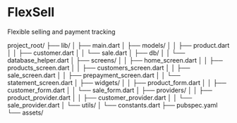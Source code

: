 # FlexSell
Flexible selling and payment tracking

project_root/
├── lib/
│   ├── main.dart
│   ├── models/
│   │   ├── product.dart
│   │   ├── customer.dart
│   │   └── sale.dart
│   ├── db/
│   │   └── database_helper.dart
│   ├── screens/
│   │   ├── home_screen.dart
│   │   ├── products_screen.dart
│   │   ├── customers_screen.dart
│   │   ├── sale_screen.dart
│   │   ├── prepayment_screen.dart
│   │   └── statement_screen.dart
│   ├── widgets/
│   │   ├── product_form.dart
│   │   ├── customer_form.dart
│   │   └── sale_form.dart
│   ├── providers/
│   │   ├── product_provider.dart
│   │   ├── customer_provider.dart
│   │   └── sale_provider.dart
│   └── utils/
│       └── constants.dart
├── pubspec.yaml
└── assets/
